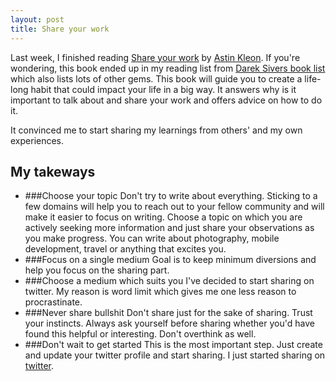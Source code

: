 ```yaml
---
layout: post
title: Share your work
---
```


Last week, I finished reading [Share your work](http://austinkleon.com/show-your-work/) by [Astin Kleon](http://austinkleon.com/about/). If you're wondering, this book ended up in my reading list from [Darek Sivers book list](http://sivers.org/book) which also lists lots of other gems. This book will guide you to create a life-long habit that could impact your life in a big way. It answers why is it important to talk about and share your work and offers advice on how to do it. 

It convinced me to start sharing my learnings from others' and my own experiences.


## My takeways

* ###Choose your topic 
Don't try to write about everything. Sticking to a few domains will help you to reach out to your fellow community and will make it easier to focus on writing. Choose a topic on which you are actively seeking more information and just share your observations as you make progress. You can write about photography, mobile development, travel or anything that excites you.
* ###Focus on a single medium 
Goal is to keep minimum diversions and help you focus on the sharing part.
* ###Choose a medium which suits you 
I've decided to start sharing on twitter. My reason is word limit which gives me one less reason to procrastinate.
* ###Never share bullshit 
Don't share just for the sake of sharing. Trust your instincts. Always ask yourself before sharing whether you'd have found this helpful or interesting. Don't overthink as well.
* ###Don't wait to get started 
This is the most important step. Just create and update your twitter profile and start sharing. I just started sharing on [twitter](http://twitter.com/dushyant_db).
